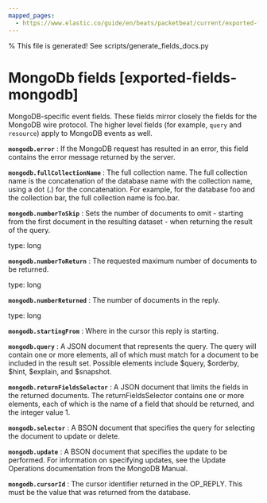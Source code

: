 ```yaml
---
mapped_pages:
  - https://www.elastic.co/guide/en/beats/packetbeat/current/exported-fields-mongodb.html
---
```


% This file is generated! See scripts/generate_fields_docs.py

# MongoDb fields [exported-fields-mongodb]

MongoDB-specific event fields. These fields mirror closely the fields for the MongoDB wire protocol. The higher level fields (for example, `query` and `resource`) apply to MongoDB events as well.

**`mongodb.error`**
:   If the MongoDB request has resulted in an error, this field contains the error message returned by the server.


**`mongodb.fullCollectionName`**
:   The full collection name. The full collection name is the concatenation of the database name with the collection name, using a dot (.) for the concatenation. For example, for the database foo and the collection bar, the full collection name is foo.bar.


**`mongodb.numberToSkip`**
:   Sets the number of documents to omit - starting from the first document in the resulting dataset - when returning the result of the query.

type: long


**`mongodb.numberToReturn`**
:   The requested maximum number of documents to be returned.

type: long


**`mongodb.numberReturned`**
:   The number of documents in the reply.

type: long


**`mongodb.startingFrom`**
:   Where in the cursor this reply is starting.


**`mongodb.query`**
:   A JSON document that represents the query. The query will contain one or more elements, all of which must match for a document to be included in the result set. Possible elements include $query, $orderby, $hint, $explain, and $snapshot.


**`mongodb.returnFieldsSelector`**
:   A JSON document that limits the fields in the returned documents. The returnFieldsSelector contains one or more elements, each of which is the name of a field that should be returned, and the integer value 1.


**`mongodb.selector`**
:   A BSON document that specifies the query for selecting the document to update or delete.


**`mongodb.update`**
:   A BSON document that specifies the update to be performed. For information on specifying updates, see the Update Operations documentation from the MongoDB Manual.


**`mongodb.cursorId`**
:   The cursor identifier returned in the OP_REPLY. This must be the value that was returned from the database.


